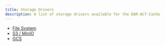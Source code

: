 ```yaml
---
title: Storage Drivers
description: A list of storage drivers available for the DAR-ACT-Cache
---
```


- [File System](/storage-drivers/filesystem)
- [S3 / MinIO](/storage-drivers/s3)
- [GCS](/storage-drivers/gcs)

